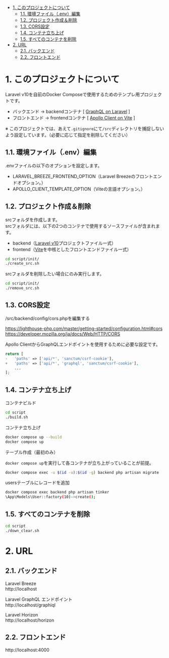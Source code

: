 - [1. このプロジェクトについて](#1-このプロジェクトについて)
  - [1.1. 環境ファイル（.env）編集](#11-環境ファイルenv編集)
  - [1.2. プロジェクト作成＆削除](#12-プロジェクト作成削除)
  - [1.3. CORS設定](#13-cors設定)
  - [1.4. コンテナ立ち上げ](#14-コンテナ立ち上げ)
  - [1.5. すべてのコンテナを削除](#15-すべてのコンテナを削除)
- [2. URL](#2-url)
  - [2.1. バックエンド](#21-バックエンド)
  - [2.2. フロントエンド](#22-フロントエンド)

# 1. このプロジェクトについて

Laravel v10を自前のDocker Composeで使用するためのテンプレ用プロジェクトです。

- バックエンド -> backendコンテナ [ [GraphQL on Laravel](https://lighthouse-php.com/) ]
- フロントエンド -> frontendコンテナ [ [Apollo Client on Vite](https://www.apollographql.com/docs/react/get-started/) ]

※ このプロジェクトでは、あえて`.gitignore`にて`/src`ディレクトリを捕捉しないよう設定しています。（必要に応じて指定を削除してください）

## 1.1. 環境ファイル（.env）編集

.envファイルの以下のオプションを設定します。

- LARAVEL_BREEZE_FRONTEND_OPTION（Laravel Breezeのフロントエンドオプション。）
- APOLLO_CLIENT_TEMPLATE_OPTION（Viteの言語オプション。）

## 1.2. プロジェクト作成＆削除

srcフォルダを作成します。  
srcフォルダには、以下の2つのコンテナで使用するソースファイルが含まれます。

- backend（[Laravel v10](https://readouble.com/laravel/10.x/ja/installation.html)プロジェクトファイル一式）
- frontend（[Vite](https://ja.vitejs.dev/)を中核としたフロントエンドファイル一式）

```sh
cd script/init/
./create_src.sh
```

srcフォルダを削除したい場合にのみ実行します。

```sh
cd script/init/
./remove_src.sh
```

## 1.3. CORS設定

/src/backend/config/cors.phpを編集する

https://lighthouse-php.com/master/getting-started/configuration.html#cors
https://developer.mozilla.org/ja/docs/Web/HTTP/CORS

Apollo ClientからGraphQLエンドポイントを使用するために必要な設定です。

```php
return [
-   'paths' => ['api/*', 'sanctum/csrf-cookie'],
+   'paths' => ['api/*', 'graphql', 'sanctum/csrf-cookie'],
    ...
];
```

## 1.4. コンテナ立ち上げ

コンテナビルド

```sh
cd script
./build.sh
```

コンテナ立ち上げ

```sh
docker compose up --build
docker compose up
```

テーブル作成（最初のみ）

`docker compose up`を実行して各コンテナが立ち上がっていることが前提。

```sh
docker compose exec -u $(id -u):$(id -g) backend php artisan migrate
```

usersテーブルにレコードを追加

```sh
docker compose exec backend php artisan tinker
\App\Models\User::factory(10)->create();
```

## 1.5. すべてのコンテナを削除

```sh
cd script
./down_clear.sh
```

# 2. URL

## 2.1. バックエンド

Laravel Breeze  
http://localhost

Laravel GraphQL エンドポイント  
http://localhost/graphiql

Laravel Horizon  
http://localhost/horizon

## 2.2. フロントエンド

http://localhost:4000

